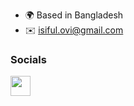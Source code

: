 

* 🌍  Based in Bangladesh
* ✉️   [isiful.ovi@gmail.com](mailto:isiful.ovi@gmail.com)


### Socials

<p align="left"> <a href="https://www.linkedin.com/in/https://www.linkedin.com/in/siful-ovi/" target="_blank" rel="noreferrer"> <picture> <source media="(prefers-color-scheme: dark)" srcset="https://raw.githubusercontent.com/danielcranney/readme-generator/main/public/icons/socials/linkedin-dark.svg" /> <source media="(prefers-color-scheme: light)" srcset="https://raw.githubusercontent.com/danielcranney/readme-generator/main/public/icons/socials/linkedin.svg" /> <img src="https://raw.githubusercontent.com/danielcranney/readme-generator/main/public/icons/socials/linkedin.svg" width="32" height="32" /> </picture> </a></p>
